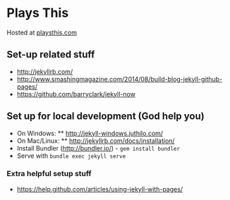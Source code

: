 # Plays This

Hosted at [playsthis.com](http://playsthis.com)

## Set-up related stuff

* http://jekyllrb.com/
* http://www.smashingmagazine.com/2014/08/build-blog-jekyll-github-pages/
* https://github.com/barryclark/jekyll-now

## Set up for local development (God help you)

* On Windows:
** http://jekyll-windows.juthilo.com/
* On Mac/Linux:
** http://jekyllrb.com/docs/installation/
* Install Bundler (http://bundler.io/) - `gem install bundler`
* Serve with `bundle exec jekyll serve`

### Extra helpful setup stuff

* https://help.github.com/articles/using-jekyll-with-pages/
